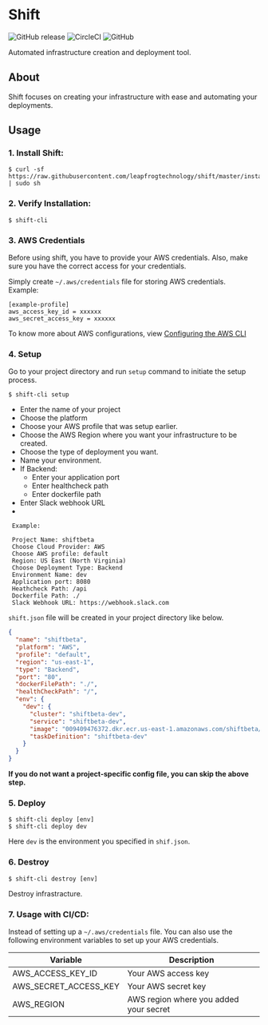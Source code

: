 # Shift

![GitHub release](https://img.shields.io/github/release/leapfrogtechnology/shift.svg?style=flat)
![CircleCI](https://img.shields.io/circleci/build/github/leapfrogtechnology/shift/master?style=flat)
![GitHub](https://img.shields.io/github/license/leapfrogtechnology/shift.svg?style=flat)

Automated infrastructure creation and deployment tool.

## About

Shift focuses on creating your infrastructure with ease and automating your deployments.

## Usage

### 1. Install Shift:

```
$ curl -sf https://raw.githubusercontent.com/leapfrogtechnology/shift/master/install.sh | sudo sh
```

### 2. Verify Installation:

```
$ shift-cli
```

### 3. AWS Credentials

Before using shift, you have to provide your AWS credentials. Also, make sure you have the correct access for your credentials.

Simply create `~/.aws/credentials` file for storing AWS credentials. <br/>
Example:

```
[example-profile]
aws_access_key_id = xxxxxx
aws_secret_access_key = xxxxxx
```

To know more about AWS configurations, view [Configuring the AWS CLI](https://docs.aws.amazon.com/cli/latest/userguide/cli-chap-configure.html)

### 4. Setup

Go to your project directory and run `setup` command to initiate the setup process.

```
$ shift-cli setup
```

- Enter the name of your project
- Choose the platform
- Choose your AWS profile that was setup earlier.
- Choose the AWS Region where you want your infrastructure to be created.
- Choose the type of deployment you want.
- Name your environment.
- If Backend:
  - Enter your application port
  - Enter healthcheck path
  - Enter dockerfile path
- Enter Slack webhook URL
-

```
 Example:

 Project Name: shiftbeta
 Choose Cloud Provider: AWS
 Choose AWS profile: default
 Region: US East (North Virginia)
 Choose Deployment Type: Backend
 Environment Name: dev
 Application port: 8080
 Heathcheck Path: /api
 Dockerfile Path: ./
 Slack Webhook URL: https://webhook.slack.com
```

`shift.json` file will be created in your project directory like below.

```json
{
  "name": "shiftbeta",
  "platform": "AWS",
  "profile": "default",
  "region": "us-east-1",
  "type": "Backend",
  "port": "80",
  "dockerFilePath": "./",
  "healthCheckPath": "/",
  "env": {
    "dev": {
      "cluster": "shiftbeta-dev",
      "service": "shiftbeta-dev",
      "image": "009409476372.dkr.ecr.us-east-1.amazonaws.com/shiftbeta/dev-backend",
      "taskDefinition": "shiftbeta-dev"
    }
  }
}
```

**If you do not want a project-specific config file, you can skip the above step.**

### 5. Deploy

```
$ shift-cli deploy [env]
$ shift-cli deploy dev
```

Here `dev` is the environment you specified in `shif.json`.

### 6. Destroy

```
$ shift-cli destroy [env]
```

Destroy infrastracture.

### 7. Usage with CI/CD:

Instead of setting up a `~/.aws/credentials` file. You can also use the following environment variables to set up your AWS credentials.

| Variable              | Description                            |
| --------------------- | -------------------------------------- |
| AWS_ACCESS_KEY_ID     | Your AWS access key                    |
| AWS_SECRET_ACCESS_KEY | Your AWS secret key                    |
| AWS_REGION            | AWS region where you added your secret |
